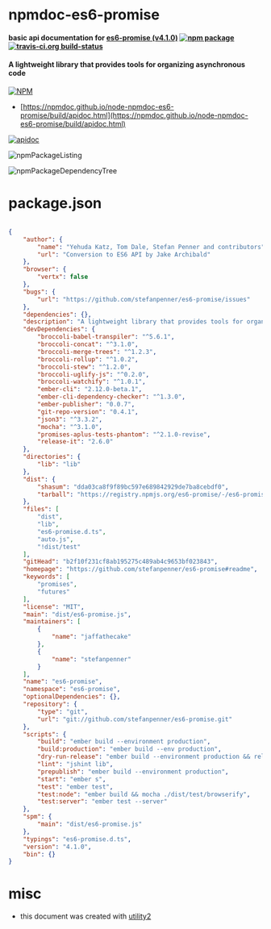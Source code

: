 # npmdoc-es6-promise

#### basic api documentation for  [es6-promise (v4.1.0)](https://github.com/stefanpenner/es6-promise#readme)  [![npm package](https://img.shields.io/npm/v/npmdoc-es6-promise.svg?style=flat-square)](https://www.npmjs.org/package/npmdoc-es6-promise) [![travis-ci.org build-status](https://api.travis-ci.org/npmdoc/node-npmdoc-es6-promise.svg)](https://travis-ci.org/npmdoc/node-npmdoc-es6-promise)

#### A lightweight library that provides tools for organizing asynchronous code

[![NPM](https://nodei.co/npm/es6-promise.png?downloads=true&downloadRank=true&stars=true)](https://www.npmjs.com/package/es6-promise)

- [https://npmdoc.github.io/node-npmdoc-es6-promise/build/apidoc.html](https://npmdoc.github.io/node-npmdoc-es6-promise/build/apidoc.html)

[![apidoc](https://npmdoc.github.io/node-npmdoc-es6-promise/build/screenCapture.buildCi.browser.%252Ftmp%252Fbuild%252Fapidoc.html.png)](https://npmdoc.github.io/node-npmdoc-es6-promise/build/apidoc.html)

![npmPackageListing](https://npmdoc.github.io/node-npmdoc-es6-promise/build/screenCapture.npmPackageListing.svg)

![npmPackageDependencyTree](https://npmdoc.github.io/node-npmdoc-es6-promise/build/screenCapture.npmPackageDependencyTree.svg)



# package.json

```json

{
    "author": {
        "name": "Yehuda Katz, Tom Dale, Stefan Penner and contributors",
        "url": "Conversion to ES6 API by Jake Archibald"
    },
    "browser": {
        "vertx": false
    },
    "bugs": {
        "url": "https://github.com/stefanpenner/es6-promise/issues"
    },
    "dependencies": {},
    "description": "A lightweight library that provides tools for organizing asynchronous code",
    "devDependencies": {
        "broccoli-babel-transpiler": "^5.6.1",
        "broccoli-concat": "^3.1.0",
        "broccoli-merge-trees": "^1.2.3",
        "broccoli-rollup": "^1.0.2",
        "broccoli-stew": "^1.2.0",
        "broccoli-uglify-js": "^0.2.0",
        "broccoli-watchify": "^1.0.1",
        "ember-cli": "2.12.0-beta.1",
        "ember-cli-dependency-checker": "^1.3.0",
        "ember-publisher": "0.0.7",
        "git-repo-version": "0.4.1",
        "json3": "^3.3.2",
        "mocha": "^3.1.0",
        "promises-aplus-tests-phantom": "^2.1.0-revise",
        "release-it": "2.6.0"
    },
    "directories": {
        "lib": "lib"
    },
    "dist": {
        "shasum": "dda03ca8f9f89bc597e689842929de7ba8cebdf0",
        "tarball": "https://registry.npmjs.org/es6-promise/-/es6-promise-4.1.0.tgz"
    },
    "files": [
        "dist",
        "lib",
        "es6-promise.d.ts",
        "auto.js",
        "!dist/test"
    ],
    "gitHead": "b2f10f231cf8ab195275c489ab4c9653bf023843",
    "homepage": "https://github.com/stefanpenner/es6-promise#readme",
    "keywords": [
        "promises",
        "futures"
    ],
    "license": "MIT",
    "main": "dist/es6-promise.js",
    "maintainers": [
        {
            "name": "jaffathecake"
        },
        {
            "name": "stefanpenner"
        }
    ],
    "name": "es6-promise",
    "namespace": "es6-promise",
    "optionalDependencies": {},
    "repository": {
        "type": "git",
        "url": "git://github.com/stefanpenner/es6-promise.git"
    },
    "scripts": {
        "build": "ember build --environment production",
        "build:production": "ember build --env production",
        "dry-run-release": "ember build --environment production && release-it --dry-run --non-interactive",
        "lint": "jshint lib",
        "prepublish": "ember build --environment production",
        "start": "ember s",
        "test": "ember test",
        "test:node": "ember build && mocha ./dist/test/browserify",
        "test:server": "ember test --server"
    },
    "spm": {
        "main": "dist/es6-promise.js"
    },
    "typings": "es6-promise.d.ts",
    "version": "4.1.0",
    "bin": {}
}
```



# misc
- this document was created with [utility2](https://github.com/kaizhu256/node-utility2)
